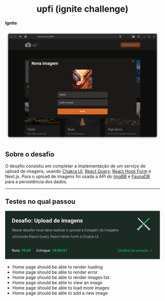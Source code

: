 <h1 align="center">upfi (ignite challenge)</h1>

#### Ignite

![Screenshot](./.github/upfi.png)

## Sobre o desafio

O desafio consistiu em completar a implementação de um serviço de upload de imagens, usando [Chakra UI](https://chakra-ui.com), [React Query](https://react-hook-form.com/), [React Hook Form](https://react-query.tanstack.com/) e Next.js. Para o upload de imagens foi usada a API do [ImgBB](https://imgbb.com) e [FaunaDB](https://fauna.com) para a persistência dos dados.

---

## Testes no qual passou

![Challenge](./.github/challenge.png)

- Home page should be able to render loading
- Home page should be able to render error
- Home page should be able to render images list
- Home page should be able to view an image
- Home page should be able to load more images
- Home page should be able to add a new image
